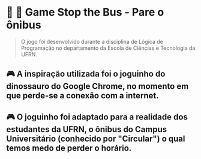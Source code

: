 # :stop_sign: :bus: Game Stop the Bus - Pare o ônibus

> O jogo foi desenvolvido durante a disciplina de Lógica de Programação no departamento da Escola de Ciências e Tecnologia da UFRN.

## :video_game: A inspiração utilizada foi o joguinho do dinossauro do Google Chrome, no momento em que perde-se a conexão com a internet.

## :video_game: O joguinho foi adaptado para a realidade dos estudantes da UFRN, o ônibus do Campus Universitário (conhecido por "Circular") o qual temos medo de perder o horário.


